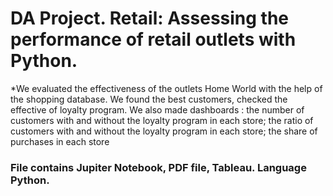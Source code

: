 # DA Project. Retail: Assessing the performance of retail outlets with Python.


*We evaluated the effectiveness of the outlets Home World with the help of the shopping database. We found the best customers, checked the effective of loyalty program. 
We also made dashboards : the number of customers with and without the loyalty program in each store; the ratio of customers with and without the loyalty program in each store; the share of purchases in each store


### File contains Jupiter Notebook, PDF file, Tableau. Language Python.
